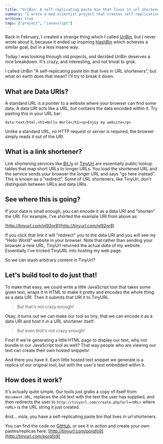 ```yaml
---
title: "UriBin: A self-replicating paste bin that lives in url shorteners"
summary: "I wrote a mad-scientist project that creates self-replicating paste bins that live in URL shorteners."
archive: true
tags: ["project", "javascript"]
---
```


Back in February, I created a strange thing which I called
[UriBin](http://tinyurl.com/porqfo9), but I never wrote about it, because it
ended up inspiring [HashBin](http://hashb.in) which
achieves a similar goal, but in a less insane way.

Today I was looking through old projects, and decided UriBin deserves
a nice breakdown. It's crazy, and interesting, and not trivial to grok.

I called UriBin "A self-replicating paste bin that lives in URL shorteners",
but what on earth does that mean? I'll try to break it down.

## What are Data URIs?

A standard URL is a pointer to a website where your browser can find some data.
A data URI acts like a URL, but contains the data encoded within it. Try
pasting this in your URL bar:

```
data:text/html,<h1>Hello World</h1><p>Enjoy my website</p>
```

Unlike a standard URL, no HTTP request or server is required, the browser
simply reads it out of the URI.

## What is a link shortener?

Link shortening services like [Bit.ly](http://bit.ly) or
[TinyUrl](http://tinyurl.com) are essentially public lookup tables that map
short URLs to longer URLs. You load the shortened URL and the service sends
your browser the longer URL and says "go here instead". This is known as
a "redirect". Some of URL shorteners, like TinyUrl, don't distinguish between
URLs and data URIs.

## See where this is going?

If your data is small enough, you can encode it as a data URI and "shorten"
the URI. For example, I've shorted the example URI from above as:

[http://tinyurl.com/nl92nr8](http://tinyurl.com/nl92nr8)

If you click that link it will "redirect" you to the data URI and you will see
my "Hello World" website in your browser. Note that rather than sending your
browser a new URL, TinyUrl returned the actual _data_ of my website.
Essentially I've tricked TinyURL into hosting my web page.

So we can stash arbitrary content in TinyUrl?

## Let's build tool to do just that!

To make that easy, we could write a little JavaScript tool that takes some
given text, wraps it in HTML to make it pretty and encodes the whole thing as
a data URI. Then it submits that URI it to TinyURL.

> But that's not crazy enough!

Okay, it turns out we can make our tool so tiny, that we can encode _it_ as
a data URI and host it in a URL shortener itself.

> But even _that's_ not crazy enough!

Fine! If we're generating a little HTML page to display our text, why not
bundle in our JavaScript tool as well? That way people who are viewing our text
can create their own hosted snippets!

And there you have it. Each little hosted text snippet we generate is a replica
of our original tool, but with the user's text embedded within it.

## How does it work?

It's actually quite simple. Our tools just grabs a copy of itself from
`document.URL`, replaces the old text with the text the user has supplied, and
then redirects the user to `http://tinyurl.com/create.php?url=<URL>` where
`<URL>` is the URL string it just created.

And... viola, you have a self-replicating paste bin that lives in url
shorteners.

You can find the code on [GitHub](https://github.com/captbaritone/uribin), or
see it in action and create your own pastes/replicas here:
[http://tinyurl.com/porqfo9](http://tinyurl.com/porqfo9)
